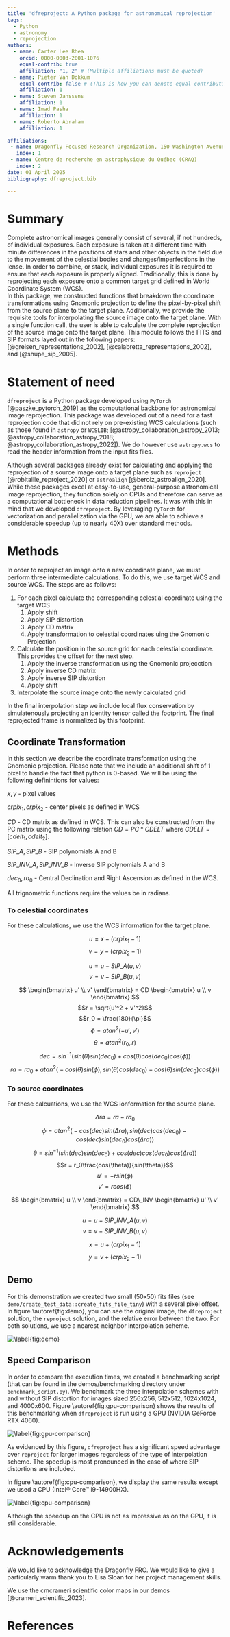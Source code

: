 ```yaml
---
title: 'dfreproject: A Python package for astronomical reprojection'
tags:
  - Python
  - astronomy
  - reprojection
authors:
  - name: Carter Lee Rhea
    orcid: 0000-0003-2001-1076
    equal-contrib: true
    affiliation: "1, 2" # (Multiple affiliations must be quoted)
  - name: Pieter Van Dokkum
    equal-contrib: false # (This is how you can denote equal contributions between multiple authors)
    affiliation: 1
  - name: Steven Janssens
    affiliation: 1
  - name: Imad Pasha
    affiliation: 1
  - name: Roberto Abraham
    affiliation: 1

affiliations:
 - name: Dragonfly Focused Research Organization, 150 Washington Avenue, Santa Fe, 87501, NM, USA
   index: 1
 - name: Centre de recherche en astrophysique du Québec (CRAQ)
   index: 2
date: 01 April 2025
bibliography: dfreproject.bib

---
```


# Summary
Complete astronomical images generally consist of several, if not hundreds, of individual exposures. Each exposure is taken at 
a different time with minute differences in the positions of stars and other objects in the field due to the movement of the celestial bodies and changes/imperfections in the lense.
In order to combine, or stack, individual exposures it is required to ensure that each exposure is properly aligned. 
Traditionally, this is done by reprojecting each exposure onto a common target grid defined in World Coordinate System (WCS).  
In this package, we constructed functions that breakdown the coordinate transformations using Gnomonic projection to define 
the pixel-by-pixel shift from the source plane to the target plane. Additionally, we provide the requisite tools for interpolating the source image onto the target plane.
With a single function call, the user is able to calculate the complete reprojection of the source image onto the target plane.
This module follows the FITS and SIP formats layed out in the following papers: [@greisen_representations_2002], [@calabretta_representations_2002], and [@shupe_sip_2005].


# Statement of need

`dfreproject` is a Python package developed using `PyTorch` [@paszke_pytorch_2019] as the computational backbone for astronomical image reprojection.
This package was developed out of a need for a fast reprojection code that did not rely on pre-existing WCS calculations (such as those found in `astropy` or `WCSLIB`; [@astropy_collaboration_astropy_2013; @astropy_collaboration_astropy_2018; @astropy_collaboration_astropy_2022]).
We do however use `astropy.wcs` to read the header information from the input fits files. 

Although several packages already exist for calculating and applying the reprojection of a source image onto a target plane such as 
`reproject` [@robitaille_reproject_2020] or `astroalign` [@beroiz_astroalign_2020]. 
While these packages excel at easy-to-use, general-purpose astronomical image reprojection, they function solely on CPUs and therefore can serve as a computational bottleneck in data reduction pipelines.
It was with this in mind that we developed `dfreproject`. By leveraging `PyTorch` for vectorization and parallelization via the GPU,
we are able to achieve a considerable speedup (up to nearly 40X) over standard methods.





# Methods
In order to reproject an image onto a new coordinate plane, we must perform three intermediate calculations. 
To do this, we use target WCS and source WCS. The steps are as follows:
1. For each pixel calculate the corresponding celestial coordinate using the target WCS
   1. Apply shift
   2. Apply SIP distortion
   3. Apply CD matrix
   4. Apply transformation to celestial coordinates uing the Gnomonic Projection
2. Calculate the position in the source grid for each celestial coordinate. This provides the offset for the next step.
   1. Apply the inverse transformation using the Gnomonic projecction
   2. Apply inverse CD matrix
   3. Apply inverse SIP distortion
   4. Apply shift
3. Interpolate the source image onto the newly calculated grid 

In the final interpolation step we include local flux conservation by simulatenously projecting an identity tensor called the footprint.
The final reprojected frame is normalized by this footprint.

## Coordinate Transformation
In this section we describe the coordinate transformation using the Gnomonic projection. Please note that we include an additional shift of 1 pixel to handle the fact that python is 0-based.
We will be using the following definintions for values: 

$x,y$ - pixel values

$crpix_1, crpix_2$ - center pixels as defined in WCS

$CD$ - CD matrix as defined in WCS. This can also be constructed from  the PC matrix using the following relation $CD = PC * CDELT$ where $CDELT=[cdelt_1, cdelt_2]$.

$SIP\_A, SIP\_B$ - SIP polynomials A and B 

$SIP\_INV\_A, SIP\_INV\_B$ - Inverse SIP polynomials A and B

$dec_0, ra_0$ - Central Declination and Right Ascension as defined in the WCS.


All trignometric functions require the values be in radians.

### To celestial coordinates
For these calculations, we use the WCS information for the target plane.

$$u = x - (crpix_1 - 1) $$
$$v = y - (crpix_2 -1) $$

$$u = u - SIP\_A(u, v)$$
$$v = v - SIP\_B(u,v)$$

$$
\begin{bmatrix}
u' \\
v'
\end{bmatrix}
 = CD 
\begin{bmatrix}
u \\
v
\end{bmatrix}
$$
$$r = \sqrt{u'^2 + v'^2}$$
$$r_0 = \frac{180}{\pi}$$
$$\phi = atan^2(-u', v')$$
$$\theta = atan^2(r_0, r) $$
$$dec = sin^{-1}\Big( sin(\theta)sin(dec_0) + cos(\theta)cos(dec_0)cos(\phi) \Big) $$
$$ra = ra_0 + atan^2\Big( -cos(\theta)sin(\phi), sin(\theta)cos(dec_0)-cos(\theta)sin(dec_0)cos(\phi) \Big) $$


### To source coordinates
For these calcuations, we use the WCS ionformation for the source plane.

$$\Delta ra = ra - ra_0$$
$$\phi = atan^2\Big(-cos(dec)sin(\Delta ra), sin(dec)cos(dec_0)-cos(dec)sin(dec_0)cos(\Delta ra) \Big) $$
$$\theta = sin^{-1}\Big( sin(dec)sin(dec_0) + cos(dec)cos(dec_0)cos(\Delta ra) \Big) $$
$$r = r_0\frac{cos(\theta)}{sin(\theta)}$$
$$u' = -rsin(\phi) $$
$$v' = rcos(\phi)$$



$$
\begin{bmatrix}
u \\
v
\end{bmatrix}
 = CD\_INV
\begin{bmatrix}
u' \\
v'
\end{bmatrix}
$$

$$u = u - SIP\_INV\_A(u, v)$$
$$v = v - SIP\_INV\_B(u, v)$$

$$x = u + (crpix_1 - 1)$$
$$y = v + (crpix_2 - 1)$$

## Demo
For this demonstration we created two small (50x50) fits files (see `demo/create_test_data::create_fits_file_tiny`) with a several pixel offset.
In figure \autoref{fig:demo}, you can see the original image, the `dfreproject` solution, the `reproject` solution, and the relative error between the two.
For both solutions, we use a nearest-neighbor interpolation scheme.


![\label{fig:demo}](demo/comparison.png)


## Speed Comparison
In order to compare the execution times, we created a benchmarking script (that can be found in the demos/benchmarking directory under `benchmark_script.py`).
We benchmark the three interpolation schemes with and without SIP distortion for images sized 256x256, 512x512, 1024x1024, and 4000x600.
Figure \autoref{fig:gpu-comparison} shows the results of this benchmarking when `dfreproject` is run using a GPU (NVIDIA GeForce RTX 4060).


![\label{fig:gpu-comparison}](demo/benchmarking/sip_comparison_line_gpu.png)


As evidenced by this figure, `dfreproject` has a significant speed advantage over `reproject` for larger images regardless of the type of interpolation scheme. 
The speedup is most pronounced in the case of where SIP distortions are included.

In figure \autoref{fig:cpu-comparison}, we display the same results except we used a CPU (Intel® Core™ i9-14900HX).


![\label{fig:cpu-comparison}](demo/benchmarking/sip_comparison_line_cpu.png)


Although the speedup on the CPU is not as impressive as on the GPU, it is still considerable.


# Acknowledgements
We would like to acknowledge the Dragonfly FRO. We would like to give a particularly warm thank you to Lisa Sloan for her project management skills.

We use the cmcrameri scientific color maps in our demos [@crameri_scientific_2023].

# References
